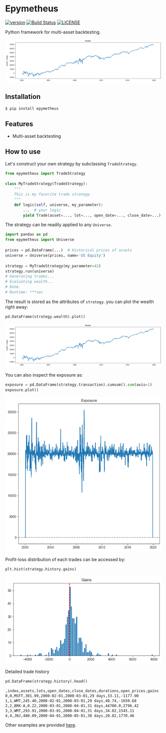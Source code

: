 # Epymetheus

[![version](https://img.shields.io/pypi/v/epymetheus.svg)](https://pypi.org/project/epymetheus/)
[![Build Status](https://travis-ci.com/simaki/epymetheus.svg?branch=master)](https://travis-ci.com/simaki/epymetheus)
[![LICENSE](https://img.shields.io/github/license/simaki/epymetheus)](LICENSE)

Python framework for multi-asset backtesting.

![wealth](sample/howto/wealth.png)

## Installation

```sh
$ pip install epymetheus
```

## Features

- Multi-asset backtesting

## How to use

Let's construct your own strategy by subclassing `TradeStrategy`.

```python
from epymetheus import TradeStrategy

class MyTradeStrategy(TradeStrategy):
    """
    This is my favorite trade strategy.
    """
    def logic(self, universe, my_parameter):
        ...  # your logic
        yield Trade(asset=..., lot=..., open_date=..., close_date=...)
```

The strategy can be readily applied to any `Universe`.

```python
import pandas as pd
from epymetheus import Universe

prices = pd.DataFrame(...)  # Historical prices of assets
universe = Universe(prices, name='US Equity')

strategy = MyTradeStrategy(my_parameter=42)
strategy.run(universe)
# Generating trades...
# Evaluating wealth...
# Done.
# Runtime: ***sec
```

The result is stored as the attributes of `strategy`.
you can plot the wealth right away:

```python
pd.DataFrame(strategy.wealth).plot()
```

![wealth](sample/howto/wealth.png)

You can also inspect the exposure as:

```python
exposure = pd.DataFrame(strategy.transaction).cumsum().sum(axis=1)
exposure.plot()
```

![wealth](sample/howto/exposure.png)

Profit-loss distribution of each trades can be accessed by:

```python
plt.hist(strategy.history.gains)
```

![wealth](sample/howto/gains.png)

Detailed trade history

```python
pd.DataFrame(strategy.history).head()
```

```csv
,index,assets,lots,open_dates,close_dates,durations,open_prices,gains
0,0,MSFT,301.99,2000-02-01,2000-03-01,29 days,33.11,-1177.90
1,1,WMT,245.40,2000-02-01,2000-03-01,29 days,40.74,-1650.68
2,2,BRK-A,0.22,2000-03-01,2000-04-01,31 days,44700.0,2796.42
3,3,WMT,293.91,2000-03-01,2000-04-01,31 days,34.02,1545.11
4,4,JNJ,480.09,2000-04-01,2000-05-01,30 days,20.82,1770.46
```

Other examples are provided [here](sample/examples/).
